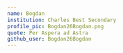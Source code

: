 ```yaml
---
name: Bogdan
institution: Charles Best Secondary
profile_pic: Bogdan26Bogdan.png
quote: Per Aspera ad Astra
github_user: Bogdan26Bogdan
---
```

